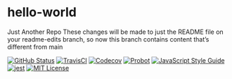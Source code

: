 # hello-world
Just Another Repo
These changes will be made to just the README file on your readme-edits branch, so now this branch contains content that’s different from main


[![GitHub Status](https://badgen.net/github/status/wei/pull?icon=github)](https://github.com/transdigiware/pull)
[![TravisCI](https://badgen.net/travis/wei/pull?icon=travis&label=build)](https://travis-ci.com/wei/pull)
[![Codecov](https://badgen.net/codecov/c/github/transdigiware/pull?icon=codecov)](https://codecov.io/gh/transdigiware/pull)
[![Probot](https://badgen.net/badge/built%20with/probot/orange?icon=dependabot&cache=86400)](https://probot.github.io/)
[![JavaScript Style Guide](https://badgen.net/badge/code%20style/standard/f2a?cache=86400)](https://standardjs.com)
[![jest](https://facebook.github.io/jest/img/jest-badge.svg)](https://github.com/facebook/jest)
[![MIT License](https://badgen.net/badge/license/MIT/blue?cache=86400)](https://transdigiware.mit-license.org)
